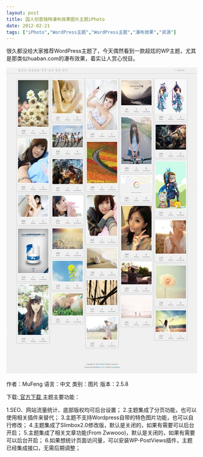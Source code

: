 ```yaml
---
layout: post
title: 国人创意独特瀑布效果图片主题iPhoto		
date: 2012-02-21
tags: ["iPhoto","WordPress主题","WordPress主题","瀑布效果","资源"]
---
```


很久都没给大家推荐WordPress主题了，今天偶然看到一款超炫的WP主题，尤其是那类似huaban.com的瀑布效果，着实让人赏心悦目。

<a href="http://www.saqqdy.com/download/people-creative-unique-waterfalls-picture-theme-iphoto/attachment/iphoto" rel="attachment wp-att-605"><img class="alignnone size-full wp-image-605" style="border-style: initial; border-color: initial;" title="iphoto" src="iphoto.jpg" alt="" width="550" height="805" /></a>

作者：MuFeng
语言：中文
类别：图片
版本：2.5.8

下载:<a href="http://iphoto.googlecode.com/files/iphoto2.5.8.zip"> 官方下载
</a>主题主要功能：

1.SEO、网站流量统计、底部版权均可后台设置；
2.主题集成了分页功能，也可以使用相关插件来替代；
3.主题不支持Wordpress自带的特色图片功能，也可以自行修改；
4.主题集成了Slimbox2.0修改版，默认是关闭的，如果有需要可以后台开启；
5.主题集成了相关文章功能(From Zwwooo)，默认是关闭的，如果有需要可以后台开启；
6.如果想统计页面访问量，可以安装WP-PostViews插件，主题已经集成接口，无需后期调整；		